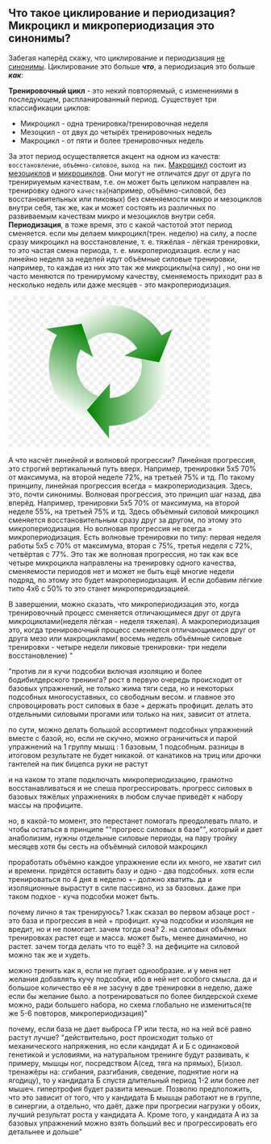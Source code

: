 ## Что такое циклирование и периодизация? Микроцикл и микропериодизация это синонимы?
 Забегая наперёд скажу, что циклирование и периодизация <u>не синонимы</u>. Циклирование это больше ***что***, а периодизация это больше ***как***:


**Тренировочный цикл** - это некий повторяемый, с изменениями в последующем, распланированный период. 
Существует три классификации циклов:

- Микроцикл - одна тренировка/тренировочная неделя 
- Мезоцкил - от двух до четырёх тренировочных недель 
- Макроцикл - от пяти и более тренировочных недель

За этот период осуществляется акцент на одном из качеств: `восстановление`, `объёмно-силовое`, `выход на пик`. 
<u>Макроцикл</u> состоит из <u>мезоциклов</u> и <u>микроциклов</u>. Они могут не отличатся друг от друга по тренириуемым качествам, т.е. он  может быть целиком направлен 
на тренировку одного `качества`(например, объёмно-силовой, без восстановительных или пиковых) без сменяемости микро и мезоциклов внутри себя, так же, как и может состоять из различных по развиваемым качествам микро и мезоциклов внутри себя.
**Периодизация**, в тоже время, это с какой частотой этот период сменяется. если мы делаем микроцикл(трен. неделю) на силу, а после сразу микроцикл на восстановление, т. е. тяжёлая - лёгкая тренировки, то это частая смена периода, 
т. е. микропериодизация. если у нас линейно неделя за неделей идут объёмные силовые тренировки, например, то каждая из них это так же микроциклы(на силу) , но они не часто меняются по тренирумому качеству, сменяемость приходит
раз в несколько недель или даже месяцев - это макропериодизация.


<img src="3730726-middle.png" alt="Alt Text" width="400" height="300">

А что насчёт линейной и волновой прогрессии?
Линейная прогрессия, это строгий вертикальный путь вверх. Например, тренировки 5х5 70% от максимума, на второй неделе 72%, на третьей 75% и тд. По такому принципу, линейная прогрессия всегда = макропериодизация. Здесь, это, почти синонимы.
Волновая прогрессия, это принцип шаг назад, два вперёд. Например, тренировки 5х5 70% от максимума, на второй неделе 55%, на третьей 75% и тд. Здесь объёмный силовой микроцикл сменяется восстановительным сразу друг за другом,
по этому это микропериодизация.
Но волновая прогрессия не всегда = микропериодизация. Есть волновые тренировки по типу: первая неделя работы 5х5 с 70% от максимума, вторая с 75%, третья неделя с 72%, четвёртая с 77%. Это так же волновая прогрессия, 
но так как все четыре микроцикла направлены на тренировку одного качества, сменяемости периодов нет и может не быть ещё многие недели подряд, по этому это будет макропериодизация. И если добавим лёгкие типо 4х6 с 50% то это станет
 микропериодизацией.

В завершении, можно сказать, что микропериодизация это, когда тренировочный процесс сменяется отличающимеся друг от друга микроциклами(неделя лёгкая - неделя тяжелая). 
А макропериодизация это, когда тренировочный процесс сменяется отличающимеся друг от друга мезо или макроциклами( восемь недель объёмные силовые тренировки  - четыре недели пиковые тренировки- три недели восстановление)
"


"против ли я кучи подсобки включая изоляцию и более бодибилдерского тренинга? 
рост в первую очередь происходит от базовых упражнений, не только жима тяги седа, но и некоторых подсобных многосуставных, со свободным весом.
и главное это спровоцировать рост силовых в базе + держать профицит. делать это отдельными силовыми прогами или только на них, зависит от атлета.

по сути, можно делать большой ассортимент подсобных упражнений вместе с базой, но, если не скучно, можно ограничиться и парой упражнений на 1 группу мышц :
1 базовым, 1 подсобным. разницы в итоговом результате не будет никакой. от канатиков на триц или дрочки гантелей на пик бицепса руки не растут

и на каком то этапе подключать микропериодизацию, грамотно восстанавливаться и не спеша прогрессировать. 
прогресс силовых в базовых тяжёлых упражнениях в любом случае приведёт к набору массы на профиците.

но, в какой-то момент, это перестанет помогать преодолевать плато. и чтобы остаться в принципе ""прогресс силовых в базе"", который и дает анаболизим, 
нужны отдельные силовые периоды, на пару тройку месяцев хотя бы сесть на объёмный силовой макроцикл

проработать объёмно каждое упражнение если их много, не хватит сил и времени. придётся оставить базу и одно - два подсобных. хотя если тренироваться 
по 4 дня в неделю +- должно хватить. да и изоляционные вырастут в силе пассивно, из за базовых. даже при таком подхое - куча подсобки может быть. 

почему лично я так тренируюсь?
1.как сказал во первом абзаце рост - это база и прогрессия в ней + профицит. куча подсобки и изоляция не вредит, но и не помогает. зачем тогда она?
2. на силовых объёмных тренировках растет еще и масса. может быть, менее динамично, но растет. зачем тогда делать что то ещё? 
3. на дефиците на силовой можно так же и худеть.

можно тренить как я, если не пугает однообразие. и у меня нет желания добавлять кучу подсобки, ибо в ней нет особого смысла. 
да и большое количество её я не засуну в две тренировки в неделю, даже если бы желание было. а потренироваться по более билдерской схеме можно, ради большего набора, 
но схема глобально не измениться(те же 5-6 повторов, микропериодизация)"

почему, если база не дает выброса ГР или теста, но на ней всё равно растут лучше?
"действительно, рост происходит только от механического напряжения, но если кандидат А и Б с одинаковой генетикой и условиями, на натуральном тренинге будут развивать, к примеру, мышцы
ног, посредством А(сед, тяга на прямых), Б(изол. тренажёры на: сгибания, разгибания, сведение, поднятие ноги на ягодицу), то у кандидата Б спустя длительный период 1-2 или более лет мышеч. гипертрофия будет развита меньше.
Позволю предположить, что это зависит от того, что у кандидата Б мышцы работают не в группе, в синергии, а отдельно, что даёт, даже при прогресии нагрузки у обоих, лучший результат роста у кандидата А.
Кроме того, у кандидата А из за базовых упражнений можно взять больший вес и прогрессировать его детальнее и дольше"
































































































































































































































































































































































































































































































































































































































































































































































































































































































































































































































